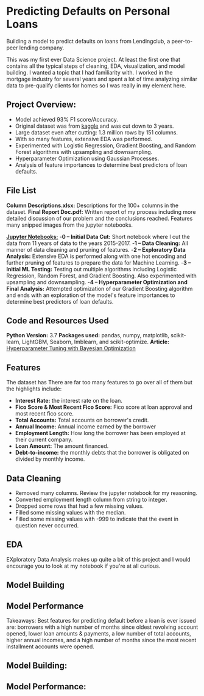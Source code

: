 # Predicting Defaults on Personal Loans

Building a model to predict defaults on loans from Lendingclub, a peer-to-peer lending company. 
  
This was my first ever Data Science project. At least the first one that contains all the typical steps of cleaning, EDA, visualization, and model building.
I wanted a topic that I had familiarity with. I worked in the mortgage industry for several years and spent a lot of time analyzing similar data 
to pre-qualify clients for homes so I was really in my element here.   

## Project Overview:
- Model achieved 93% F1 score/Accuracy.
- Original dataset was from [kaggle](https://www.kaggle.com/wordsforthewise/lending-club) and was cut down to 3 years.
- Large dataset even after cutting: 1.3 million rows by 151 columns. 
- With so many features, extensive EDA was performed. 
- Experimented with Logistic Regression, Gradient Boosting, and Random Forest algorithms with upsampling and downsampling.
- Hyperparameter Optimization using Gaussian Processes. 
- Analysis of feature importances to determine best predictors of loan defaults. 

## File List
**Column Descriptions.xlsx:** Descriptions for the 100+ columns in the dataset.
**Final Report Doc.pdf:** Written report of my process including more detailed discussion of our problem and the conclusions reached. Features many snipped images from the jupyter notebooks.


**<ins>Jupyter Notebooks:</ins>**
-**0 – Initial Data Cut:** Short notebook where I cut the data from 11 years of data to the years 2015-2017.
-**1 – Data Cleaning:** All manner of data cleaning and pruning of features.
-**2 – Exploratory Data Analysis:** Extensive EDA is performed along with one hot encoding and further pruning of features to prepare the data for Machine Learning.
-**3 – Initial ML Testing:** Testing out multiple algorithms including Logistic Regression, Random Forest, and Gradient Boosting. Also experimented with upsampling and downsampling.
-**4 – Hyperparameter Optimization and Final Analysis:** Attempted optimization of our Gradient Boosting algorithm and ends with an exploration of the model's feature importances to determine best predictors of loan defaults. 

## Code and Resources Used
**Python Version:** 3.7
**Packages used:** pandas, numpy, matplotlib, scikit-learn, LightGBM, Seaborn, Imblearn, and scikit-optimize.
**Article:** [Hyperparameter Tuning with Bayesian Optimization](https://medium.com/@vincent.kr18/hyper-parameter-tuning-using-bayesian-optimisation-code-b50e0e8abe20)


## Features
The dataset has There are far too many features to go over all of them but the highlights include:
- **Interest Rate:** the interest rate on the loan. 
- **Fico Score & Most Recent Fico Score:** Fico score at loan approval and most recent fico score. 
- **Total Accounts:** Total accounts on borrower's credit. 
- **Annual Income:** Annual income earned by the borrower
- **Employment Length:** How long the borrower has been employed at their current company. 
- **Loan Amount:** The amount financed.  
- **Debt-to-income:** the monthly debts that the borrower is obligated on divided by monthly income.   

## Data Cleaning
- Removed many columns. Review the jupyter notebook for my reasoning. 
- Converted employment length column from string to integer. 
- Dropped some rows that had a few missing values. 
- Filled some missing values with the median. 
- Filled some missing values with -999 to indicate that the event in question never occurred. 

## EDA
EXploratory Data Analysis makes up quite a bit of this project and I would encourage you to look at my notebook if you're at all curious.

## Model Building

## Model Performance 



Takeaways: Best features for predicting default before a loan is ever issued are: borrowers with a high number of months since oldest revolving account opened, lower loan amounts & payments, a low number of total accounts, higher annual incomes, and a high number of months since the most recent installment accounts were opened.


## Model Building:
## Model Performance:
